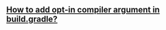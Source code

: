 ## [How to add opt-in compiler argument in build.gradle?]([https://medium.com/androiddevelopers/a-safer-way-to-collect-flows-from-android-uis-23080b1f8bda](https://dev.to/vtsen/how-to-add-opt-in-compiler-argument-in-buildgradle-jb3))
